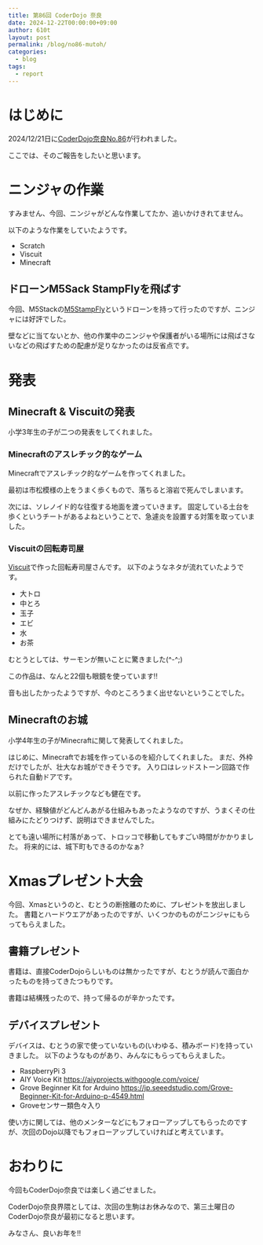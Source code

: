 ```yaml
---
title: 第86回 CoderDojo 奈良
date: 2024-12-22T00:00:00+09:00
author: 610t
layout: post
permalink: /blog/no86-mutoh/
categories:
  - blog
tags:
  - report
---
```

# はじめに
2024/12/21日に[CoderDojo奈良No.86](https://coderdojo-nara-ikoma.connpass.com/event/339646/)が行われました。

ここでは、そのご報告をしたいと思います。

# ニンジャの作業
すみません、今回、ニンジャがどんな作業してたか、追いかけきれてません。

以下のような作業をしていたようです。
- Scratch
- Viscuit
- Minecraft

## ドローンM5Sack StampFlyを飛ばす
今回、M5Stackの[M5StampFly](https://www.switch-science.com/products/9818)というドローンを持って行ったのですが、ニンジャには好評でした。

壁などに当てないとか、他の作業中のニンジャや保護者がいる場所には飛ばさないなどの飛ばすための配慮が足りなかったのは反省点です。

# 発表
## Minecraft & Viscuitの発表
小学3年生の子が二つの発表をしてくれました。

### Minecraftのアスレチック的なゲーム
Minecraftでアスレチック的なゲームを作ってくれました。

最初は市松模様の上をうまく歩くもので、落ちると溶岩で死んでしまいます。

次には、ソレノイド的な往復する地面を渡っていきます。
固定している土台を歩くというチートがあるよねということで、急遽炎を設置する対策を取っていました。

### Viscuitの回転寿司屋
[Viscuit](https://www.viscuit.com/)で作った回転寿司屋さんです。
以下のようなネタが流れていたようです。
- 大トロ
- 中とろ
- 玉子
- エビ
- 水
- お茶

むとうとしては、サーモンが無いことに驚きました(^-^;)

この作品は、なんと22個も眼鏡を使っています!!

音も出したかったようですが、今のところうまく出せないということでした。

## Minecraftのお城
小学4年生の子がMinecraftに関して発表してくれました。

はじめに、Minecraftでお城を作っているのを紹介してくれました。
まだ、外枠だけでしたが、壮大なお城ができそうです。
入り口はレッドストーン回路で作られた自動ドアです。

以前に作ったアスレチックなども健在です。

なぜか、経験値がどんどんあがる仕組みもあったようなのですが、うまくその仕組みにたどりつけず、説明はできませんでした。

とても遠い場所に村落があって、トロッコで移動してもすごい時間がかかりました。
将来的には、城下町もできるのかなぁ?

# Xmasプレゼント大会
今回、Xmasというのと、むとうの断捨離のために、プレゼントを放出しました。
書籍とハードウエアがあったのですが、いくつかのものがニンジャにもらってもらえました。

## 書籍プレゼント
書籍は、直接CoderDojoらしいものは無かったですが、むとうが読んで面白かったものを持ってきたつもりです。

書籍は結構残ったので、持って帰るのが辛かったです。

## デバイスプレゼント
デバイスは、むとうの家で使っていないもの(いわゆる、積みボード)を持っていきました。
以下のようなものがあり、みんなにもらってもらえました。
- RaspberryPi 3
- AIY Voice Kit https://aiyprojects.withgoogle.com/voice/
- Grove Beginner Kit for Arduino https://jp.seeedstudio.com/Grove-Beginner-Kit-for-Arduino-p-4549.html
- Groveセンサー類色々入り

使い方に関しては、他のメンターなどにもフォローアップしてもらったのですが、次回のDojo以降でもフォローアップしていければと考えています。

# おわりに
今回もCoderDojo奈良では楽しく過ごせました。

CoderDojo奈良界隈としては、次回の生駒はお休みなので、第三土曜日のCoderDojo奈良が最初になると思います。

みなさん、良いお年を!!